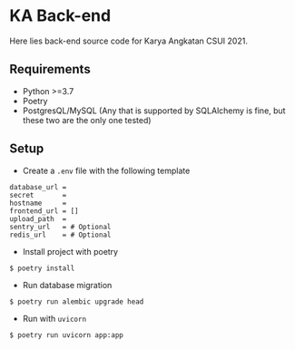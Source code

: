 # KA Back-end

Here lies back-end source code for Karya Angkatan CSUI 2021.

## Requirements

-   Python >=3.7
-   Poetry
-   PostgresQL/MySQL (Any that is supported by SQLAlchemy is fine, but these two are the only one tested)

## Setup

-   Create a `.env` file with the following template

```
database_url =
secret       =
hostname     =
frontend_url = []
upload_path  =
sentry_url   = # Optional
redis_url    = # Optional
```

-   Install project with poetry

```
$ poetry install
```

-   Run database migration

```
$ poetry run alembic upgrade head
```

-   Run with `uvicorn`

```
$ poetry run uvicorn app:app
```
